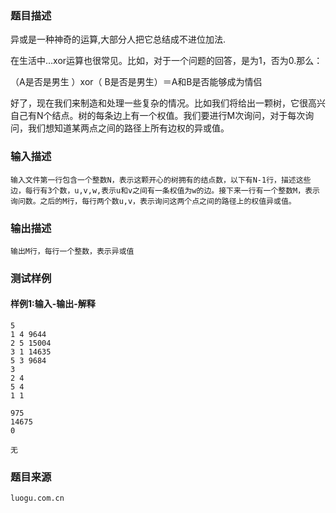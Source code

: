 ### 题目描述

异或是一种神奇的运算,大部分人把它总结成不进位加法.

在生活中…xor运算也很常见。比如，对于一个问题的回答，是为1，否为0.那么：

（A是否是男生 ）xor（ B是否是男生）＝A和B是否能够成为情侣

好了，现在我们来制造和处理一些复杂的情况。比如我们将给出一颗树，它很高兴自己有N个结点。树的每条边上有一个权值。我们要进行M次询问，对于每次询问，我们想知道某两点之间的路径上所有边权的异或值。

### 输入描述

```
输入文件第一行包含一个整数N，表示这颗开心的树拥有的结点数，以下有N-1行，描述这些边，每行有3个数，u,v,w,表示u和v之间有一条权值为w的边。接下来一行有一个整数M，表示询问数。之后的M行，每行两个数u,v，表示询问这两个点之间的路径上的权值异或值。
```
### 输出描述

```
输出M行，每行一个整数，表示异或值
```

### 测试样例
#### 样例1:输入-输出-解释

```
5
1 4 9644
2 5 15004
3 1 14635
5 3 9684
3
2 4
5 4
1 1
```
```
975
14675
0
```
```
无
```
### 题目来源  
`luogu.com.cn`